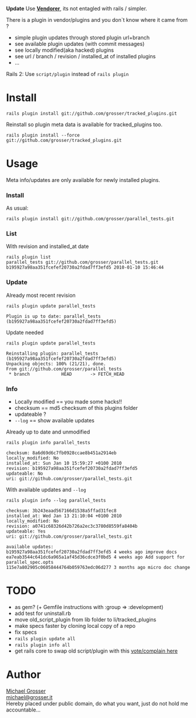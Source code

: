 **Update** Use **[Vendorer](https://github.com/grosser/vendorer)**, its not entagled with rails / simpler. 

There is a plugin in vendor/plugins and you don`t know where it came from ?

 - simple plugin updates through stored plugin url+branch
 - see available plugin updates (with commit messages)
 - see locally modified(aka hacked) plugins
 - see url / branch / revision / installed_at of installed plugins
 - ...

Rails 2: Use `script/plugin` instead of `rails plugin`

# Install

    rails plugin install git://github.com/grosser/tracked_plugins.git

Reinstall so plugin meta data is available for tracked_plugins too.

    rails plugin install --force git://github.com/grosser/tracked_plugins.git

# Usage
Meta info/updates are only available for newly installed plugins.

### Install
As usual:

    rails plugin install git://github.com/grosser/parallel_tests.git

### List
With revision and installed_at date

    rails plugin list
    parallel_tests git://github.com/grosser/parallel_tests.git b195927a98aa351fcefef20730a2fdad7ff3efd5 2010-01-10 15:46:44

### Update
Already most recent revision

    rails plugin update parallel_tests

    Plugin is up to date: parallel_tests (b195927a98aa351fcefef20730a2fdad7ff3efd5)

Update needed

    rails plugin update parallel_tests

    Reinstalling plugin: parallel_tests (b195927a98aa351fcefef20730a2fdad7ff3efd5)
    Unpacking objects: 100% (21/21), done.
    From git://github.com/grosser/parallel_tests
     * branch            HEAD       -> FETCH_HEAD

### Info
 - Locally modified == you made some hacks!!
 - checksum == md5 checksum of this plugins folder
 - updateable ?
 - `--log` == show available updates

Already up to date and unmodified

    rails plugin info parallel_tests

    checksum: 8a6d69d6c7fb0928ccae8b451a2914eb
    locally_modified: No
    installed_at: Sun Jan 10 15:59:27 +0100 2010
    revision: b195927a98aa351fcefef20730a2fdad7ff3efd5
    updateable: No
    uri: git://github.com/grosser/parallel_tests.git

With available updates and `--log`

    rails plugin info --log parallel_tests

    checksum: 3b243eaad567166d1538a5ffad31fec8
    installed_at: Wed Jan 13 21:10:04 +0100 2010
    locally_modified: No
    revision: a0741c68326d42b726a2ec3c3780d8559fa8404b
    updateable: Yes
    uri: git://github.com/grosser/parallel_tests.git

    available updates:
    b195927a98aa351fcefef20730a2fdad7ff3efd5 4 weeks ago improve docs
    ea7eab3544c641dc6a965a1af45d36cdce3f0bd5 4 weeks ago Add support for parallel_spec.opts
    115e7a802905c06058444764b059763edc06d277 3 months ago micro doc change

# TODO
 - as gem?  (+ Gemfile instructions with :group => :development)
 - add test for uninstall.rb
 - move old_script_plugin from lib folder to li/tracked_plugins
 - make specs faster by cloning local copy of a repo
 - fix specs
 - `rails plugin update all`
 - `rails plugin info all`
 - get rails core to swap old script/plugin with this [vote/complain here](https://rails.lighthouseapp.com/projects/8994/tickets/4069-add-plugin-info-update-list-as-tracked_plugins-does)

Author
======
[Michael Grosser](http://grosser.it)<br/>
michael@grosser.it<br/>
Hereby placed under public domain, do what you want, just do not hold me accountable...
